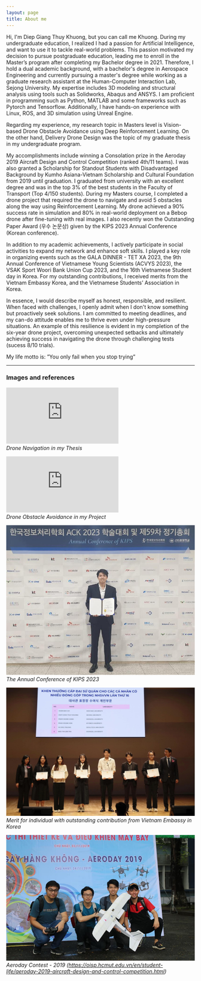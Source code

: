 ```yaml
---
layout: page
title: About me
---
```

Hi, I'm Diep Giang Thuy Khuong, but you can call me Khuong. During my undergraduate education, I realized I had a passion for Artificial Intelligence, and want to use it to tackle real-world problems. This passion motivated my decision to pursue postgraduate education, leading me to enroll in the Master’s program after completing my Bachelor degree in 2021. Therefore, I hold a dual academic background, with a bachelor's degree in Aerospace Engineering and currently pursuing a master's degree while working as a graduate research assistant at the Human-Computer Interaction Lab, Sejong University. My expertise includes 3D modeling and structural analysis using tools such as Solidworks, Abaqus and ANSYS. I am proficient in programming such as Python, MATLAB and some frameworks such as Pytorch and Tensorflow. Additionally, I have hands-on experience with Linux, ROS, and 3D simulation using Unreal Engine.

Regarding my experience, my research topic in Masters level is Vision-based Drone Obstacle Avoidance using Deep Reinforcement Learning. On the other hand, Delivery Drone Design was the topic of my graduate thesis in my undergraduate program.

My accomplishments include winning a Consolation prize in the Aeroday 2019 Aircraft Design and Control Competition (ranked 4th/11 teams). I was also granted a Scholarship for Standout Students with Disadvantaged Background by Kumho Asiana-Vietnam Scholarship and Cultural Foundation from 2019 until graduation. I graduated from university with an excellent degree and was in the top 3% of the best students in the Faculty of Transport (Top 4/150 students). During my Masters course, I completed a drone project that required the drone to navigate and avoid 5 obstacles along the way using Reinforcement Learning. My drone achieved a 90% success rate in simulation and 80% in real-world deployment on a Bebop drone after fine-tuning with real images. I also recently won the Outstanding Paper Award (우수 논문상) given by the KIPS 2023 Annual Conference (Korean conference).

In addition to my academic achievements, I actively participate in social activities to expand my network and enhance soft skills. I played a key role in organizing events such as the GALA DINNER - TET XA 2023, the 9th Annual Conference of Vietnamese Young Scientists (ACVYS 2023), the VSAK Sport Woori Bank Union Cup 2023, and the 16th Vietnamese Student day in Korea. For my outstanding contributions, I received merits from the Vietnam Embassy Korea, and the Vietnamese Students’ Association in Korea.

In essence, I would describe myself as honest, responsible, and resilient. When faced with challenges, I openly admit when I don't know something but proactively seek solutions. I am committed to meeting deadlines, and my can-do attitude enables me to thrive even under high-pressure situations. An example of this resilience is evident in my completion of the six-year drone project, overcoming unexpected setbacks and ultimately achieving success in navigating the drone through challenging tests (sucess 8/10 trials).

My life motto is: ”You only fail when you stop trying”

---
### Images and references

<p>
<div class="wrapper">
    <div class="h_iframe">
        <iframe src="https://drive.google.com/file/d/1HexY4Ni-ji5Qaq-5C1UBHMlCBt2SsrEX/preview" 
        frameborder="0" 
        allow="accelerometer; encrypted-media; gyroscope; picture-in-picture"
        allowfullscreen></iframe>
    </div>
</div>
<em>Drone Navigation in my Thesis</em>
</p>

<p>
<div class="wrapper">
    <div class="h_iframe">
        <iframe src="https://drive.google.com/file/d/1Y--veh5GVBX9qrAlVKHr0992n-hgSmei/preview" 
        frameborder="0" 
        allow="accelerometer; encrypted-media; gyroscope; picture-in-picture"
        allowfullscreen></iframe>
    </div>
</div>
<em>Drone Obstacle Avoidance in my Project</em>
</p>

![Conference](img/conference.jpeg)
*The Annual Conference of KIPS 2023*

![Merit](img/merit.jpg)
*Merit for individual with outstanding contribution from Vietnam Embassy in Korea*

![Aeroday Contest](img/contest.jpg)
*Aeroday Contest - 2019 (https://oisp.hcmut.edu.vn/en/student-life/aeroday-2019-aircraft-design-and-control-competition.html)*






